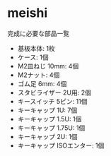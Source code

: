 # meishi

完成に必要な部品一覧
* 基板本体: 1枚
* ケース: 1個
* M2皿ねじ 10mm: 4個
* M2ナット: 4個
* ゴム足 6mm: 4個
* スタビライザー 2U用: 2個
* キースイッチ 5ピン: 11個
* キーキャップ 1U: 7個
* キーキャップ 1.5U: 1個
* キーキャップ 1.75U: 1個
* キーキャップ 2U: 1個
* キーキャップ ISOエンター: 1個
